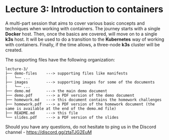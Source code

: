 # Lecture 3: Introduction to containers

A multi-part session that aims to cover various basic concepts and techniques when working with containers. The journey starts with a single **Docker** host. Then, once the basics are covered, will move on to a single **k3s** host. It will be used to do a transition to the **Kubernetes** way of working with containers. Finally, if the time allows, a three-node **k3s** cluster will be created.

The supporting files have the following organization:

```
lecture-3/
├── demo-files    ---> supporting files like manifests
|   └── ...
├── images        ---> supporting images for some of the documents
|   └── ...
├── demo.md       ---> the main demo document
├── demo.pdf      ---> a PDF version of the demo document
├── homework.md   ---> this document contains the homework challenges
├── homework.pdf  ---> a PDF version of the homework document (the same is available at the end of the demo.md file)
├── README.md     ---> this file
└── slides.pdf    ---> a PDF version of the slides
```

Should you have any questions, do not hesitate to ping us in the Discord channel - <https://discord.gg/ztaTJG2EuM>
